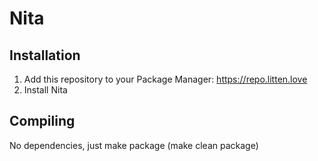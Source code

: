 # Nita

## Installation
1. Add this repository to your Package Manager: https://repo.litten.love
2. Install Nita

## Compiling
No dependencies, just make package (make clean package)
